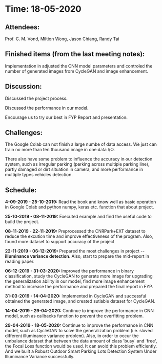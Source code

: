 <h1>Time: 18-05-2020</h1>
<h2>Attendees:</h2>
<p>Prof. C. M. Vond, Miltion Wong, Jason Chiang, Randy Tai</p>

<h2>Finished items (from the last meeting notes):</h2>
<p>Implementation in adjusted the CNN model parameters and controled the number of generated images from CycleGAN and image enhancement. </p>

<h2>Discussion:</h2>
<p>Discussed the project process.</p>
<p>Discussed the performance in our model.</p>
<p>Encourage us to try our best in FYP Report and presentation. </p>

<h2>Challenges:</h2>
<p>The Google Colab can not finish a large numbe of data access. We just can train no more than ten thousand image in one data I/O.</p>
<p>There also have some problem to influence the accuracy in our detection system, such as  irregular parking (parking across multiple  parking line), partly damaged or dirt situation in camera, and more performance in multiple types vehicles detection.

<h2>Schedule:</h2>
<p><strong>4-09-2019 - 25-10-2019:</strong> Read the book and know well as basic operation in Google Colab and python numpy, keras etc. function that about project.</p>
<p><strong>25-10-2019 - 08-11-2019:</strong> Executed example and find the useful code to build the project.</p>
<p><strong>08-11-2019 - 22-11-2019:</strong> Preprocessed the CNRPark+EXT dataset to reduce the excution time and improve effectiveness of the program. Also, found more dataset to support accuracy of the project</p>
<p><strong>22-11-2019 - 06-12-2019:</strong> Prepared the most challenges in project -- <b>illuminance variance detection</b>. Also, start to prepare the mid-report in reading paper.</p>
<p><strong>06-12-2019 - 31-03-2020:</strong> Improved the performance in binary classification, study the CycleGAN to generate more image for upgrading the generalization ability in our model, find more image enhancement method to increase the performance and prepared the final report in FYP.</p>
<p><strong>31-03-2019 - 14-04-2020:</strong> Implemented in CycleGAN and successful obtained the generated image, and created sutiable dataset for CycleGAN.</p>
<p><strong>14-04-2019 - 29-04-2020:</strong> Continue to improve the performance in CNN model, such as callbacks function to prevent the overfitting problem.</p>
<p><strong>29-04-2019 - 18-05-2020:</strong> Continue to improve the performance in CNN model, such as CycleGAN to solve the generalization problem (i.e. sloved different illuminance variance problem). Also, in order to occur the umbalance dataset that between the data amount of class 'busy' and 'free', the Focal Loss function would be used. It can avoid this problem efficiently. And we built a Robust Outdoor Smart Parking Lots Detection System Under Illuminance Variance successfully.</p>
